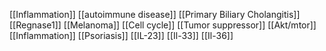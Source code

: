 [[Inflammation]]
[[autoimmune disease]]
[[Primary Biliary Cholangitis]]
[[Regnase1]]
[[Melanoma]]
[[Cell cycle]]
[[Tumor suppressor]]
[[Akt/mtor]]
[[Inflammation]]
[[Psoriasis]]
[[IL-23]]
[[Il-33]]
[[Il-36]]
